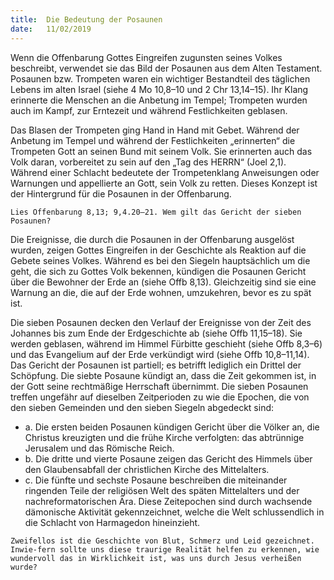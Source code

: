 ```yaml
---
title:  Die Bedeutung der Posaunen
date:   11/02/2019
---
```


Wenn die Offenbarung Gottes Eingreifen zugunsten seines Volkes beschreibt, verwendet sie das Bild der Posaunen aus dem Alten Testament. Posaunen bzw. Trompeten waren ein wichtiger Bestandteil des täglichen Lebens im alten Israel (siehe 4 Mo 10,8–10 und 2 Chr 13,14–15). Ihr Klang erinnerte die Menschen an die Anbetung im Tempel; Trompeten wurden auch im Kampf, zur Erntezeit und während Festlichkeiten geblasen. 

Das Blasen der Trompeten ging Hand in Hand mit Gebet. Während der Anbetung im Tempel und während der Festlichkeiten „erinnerten“ die Trompeten Gott an seinen Bund mit seinem Volk. Sie erinnerten auch das Volk daran, vorbereitet zu sein auf den „Tag des HERRN“ (Joel 2,1). Während einer Schlacht bedeutete der Trompetenklang Anweisungen oder Warnungen und appellierte an Gott, sein Volk zu retten. Dieses Konzept ist der Hintergrund für die Posaunen in der Offenbarung. 

`Lies Offenbarung 8,13; 9,4.20–21. Wem gilt das Gericht der sieben Posaunen?` 

Die Ereignisse, die durch die Posaunen in der Offenbarung ausgelöst wurden, zeigen Gottes Eingreifen in der Geschichte als Reaktion auf die Gebete seines Volkes. Während es bei den Siegeln hauptsächlich um die geht, die sich zu Gottes Volk bekennen, kündigen die Posaunen Gericht über die Bewohner der Erde an (siehe Offb 8,13). Gleichzeitig sind sie eine Warnung an die, die auf der Erde wohnen, umzukehren, bevor es zu spät ist. 

Die sieben Posaunen decken den Verlauf der Ereignisse von der Zeit des Johannes bis zum Ende der Erdgeschichte ab (siehe Offb 11,15–18). Sie werden geblasen, während im Himmel Fürbitte geschieht (siehe Offb 8,3–6) und das Evangelium auf der Erde verkündigt wird (siehe Offb 10,8–11,14). Das Gericht der Posaunen ist partiell; es betrifft lediglich ein Drittel der Schöpfung. Die siebte Posaune kündigt an, dass die Zeit gekommen ist, in der Gott seine rechtmäßige Herrschaft übernimmt. Die sieben Posaunen treffen ungefähr auf dieselben Zeitperioden zu wie die Epochen, die von den sieben Gemeinden und den sieben Siegeln abgedeckt sind: 

- a. Die ersten beiden Posaunen kündigen Gericht über die Völker an, die Christus kreuzigten und die frühe Kirche verfolgten: das abtrünnige Jerusalem und das Römische Reich. 
- b. Die dritte und vierte Posaune zeigen das Gericht des Himmels über den Glaubensabfall der christlichen Kirche des Mittelalters. 
- c. Die fünfte und sechste Posaune beschreiben die miteinander ringenden Teile der religiösen Welt des späten Mittelalters und der nachreformatorischen Ära. Diese Zeitepochen sind durch wachsende dämonische Aktivität gekennzeichnet, welche die Welt schlussendlich in die Schlacht von Harmagedon hineinzieht. 

`Zweifellos ist die Geschichte von Blut, Schmerz und Leid gezeichnet. Inwie-fern sollte uns diese traurige Realität helfen zu erkennen, wie wundervoll das in Wirklichkeit ist, was uns durch Jesus verheißen wurde?` 